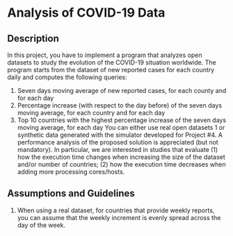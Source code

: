 # Analysis of COVID-19 Data

## Description
In this project, you have to implement a program that analyzes open datasets to study the evolution of the
COVID-19 situation worldwide. The program starts from the dataset of new reported cases for each country
daily and computes the following queries:
1. Seven days moving average of new reported cases, for each county and for each day
2. Percentage increase (with respect to the day before) of the seven days moving average, for each country
and for each day
3. Top 10 countries with the highest percentage increase of the seven days moving average, for each day
You can either use real open datasets
1 or synthetic data generated with the simulator developed for Project #4.
A performance analysis of the proposed solution is appreciated (but not mandatory). In particular, we are
interested in studies that evaluate (1) how the execution time changes when increasing the size of the dataset
and/or number of countries; (2) how the execution time decreases when adding more processing cores/hosts.
## Assumptions and Guidelines
1. When using a real dataset, for countries that provide weekly reports, you can assume that the weekly
increment is evenly spread across the day of the week.

